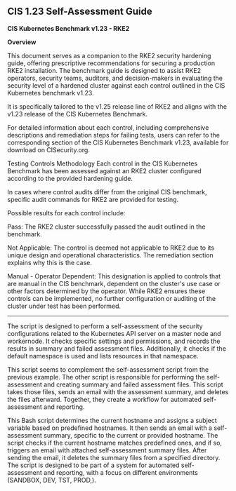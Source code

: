 
## CIS 1.23 Self-Assessment Guide

**CIS Kubernetes Benchmark v1.23 - RKE2**

**Overview**

This document serves as a companion to the RKE2 security hardening guide, offering prescriptive recommendations for securing a production RKE2 installation. The benchmark guide is designed to assist RKE2 operators, security teams, auditors, and decision-makers in evaluating the security level of a hardened cluster against each control outlined in the CIS Kubernetes benchmark v1.23.

It is specifically tailored to the v1.25 release line of RKE2 and aligns with the v1.23 release of the CIS Kubernetes Benchmark.

For detailed information about each control, including comprehensive descriptions and remediation steps for failing tests, users can refer to the corresponding section of the CIS Kubernetes Benchmark v1.23, available for download on CISecurity.org.

Testing Controls Methodology
Each control in the CIS Kubernetes Benchmark has been assessed against an RKE2 cluster configured according to the provided hardening guide.

In cases where control audits differ from the original CIS benchmark, specific audit commands for RKE2 are provided for testing.

Possible results for each control include:

Pass: The RKE2 cluster successfully passed the audit outlined in the benchmark.

Not Applicable: The control is deemed not applicable to RKE2 due to its unique design and operational characteristics. The remediation section explains why this is the case.

Manual - Operator Dependent: This designation is applied to controls that are manual in the CIS benchmark, dependent on the cluster's use case or other factors determined by the operator. While RKE2 ensures these controls can be implemented, no further configuration or auditing of the cluster under test has been performed.

---

The script is designed to perform a self-assessment of the security configurations related to the Kubernetes API server on a master node and workernode. It checks specific settings and permissions, and records the results in summary and failed assessment files. Additionally, it checks if the default namespace is used and lists resources in that namespace.

This script seems to complement the self-assessment script from the previous example. The other script is responsible for performing the self-assessment and creating summary and failed assessment files. This script takes those files, sends an email with the assessment summary, and deletes the files afterward. Together, they create a workflow for automated self-assessment and reporting.

This Bash script determines the current hostname and assigns a subject variable based on predefined hostnames. It then sends an email with a self-assessment summary, specific to the current or provided hostname. The script checks if the current hostname matches predefined ones, and if so, triggers an email with attached self-assessment summary files. After sending the email, it deletes the summary files from a specified directory. The script is designed to be part of a system for automated self-assessment and reporting, with a focus on different environments (SANDBOX, DEV, TST, PROD,).

